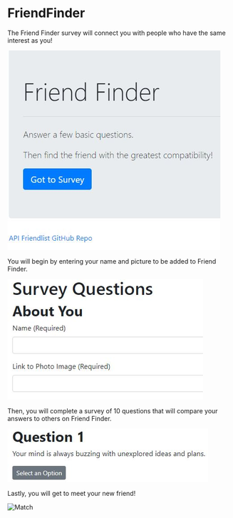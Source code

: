 # FriendFinder
The Friend Finder survey will connect you with people who have the same interest as you!

![Home Page](images/homepage.jpg)

You will begin by entering your name and picture to be added to Friend Finder.

![Add Profile](images/profile.jpg)

Then, you will complete a survey of 10 questions that will compare your answers to others on Friend Finder.

![Survey](images/survey.jpg)

Lastly, you will get to meet your new friend!

![Match](image.jpg)